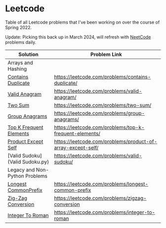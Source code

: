 # Leetcode
Table of all Leetcode problems that I've been working on over the course of Spring 2022.

Update: Picking this back up in March 2024, will refresh with [NeetCode](https://neetcode.io/practice) problems daily.

| Solution                                          | Problem Link                                               |
|---------------------------------------------------|------------------------------------------------------------|
| Arrays and Hashing                                |                                                            |
| [Contains Duplicate](ContainsDuplicate.py)        | https://leetcode.com/problems/contains-duplicate/          |
| [Valid Anagram](ValidAnagram.py)                  | https://leetcode.com/problems/valid-anagram/               |
| [Two Sum](TwoSum.py)                              | https://leetcode.com/problems/two-sum/                     |
| [Group Anagrams](GroupAnagrams.py)                | https://leetcode.com/problems/group-anagrams/              |
| [Top K Frequent Elements](TopKFrequentElements.py)| https://leetcode.com/problems/top-k-frequent-elements/     |
| [Product Except Self](ProductOfArrayExceptSelf.py)| https://leetcode.com/problems/product-of-array-except-self/|
| [Valid Sudoku](Valid Sudoku.py)                   | https://leetcode.com/problems/valid-sudoku/                |
| Legacy and Non-Python Problems                    |                                                            |
| [Longest CommonPrefix](LongestCommonPrefix.cpp)   | https://leetcode.com/problems/longest-common-prefix        |
| [Zig-Zag Conversion](ZigZagConversion.cpp)        | https://leetcode.com/problems/zigzag-conversion            |
| [Integer To Roman](IntegerToRoman.cpp)            | https://leetcode.com/problems/integer-to-roman             |
